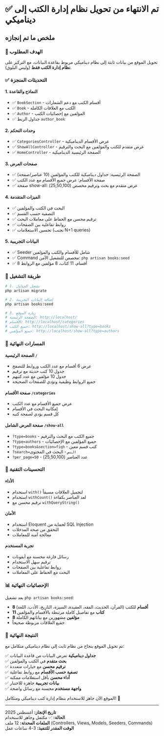 # ✅ تم الانتهاء من تحويل نظام إدارة الكتب إلى ديناميكي

## ملخص ما تم إنجازه

### 🎯 الهدف المطلوب

تحويل الموقع من بيانات ثابتة إلى نظام ديناميكي مربوط بقاعدة البيانات، مع التركيز على **نظام إدارة الكتب فقط** (وليس البلوق).

### ✅ التحديثات المنجزة

#### 1. النماذج والقاعدة

- ✅ `BookSection` - أقسام الكتب مع دعم الشعارات
- ✅ `Book` - الكتب مع العلاقات الكاملة
- ✅ `Author` - المؤلفين مع إحصائيات الكتب
- ✅ جداول الربط `author_book`

#### 2. وحدات التحكم

- ✅ `CategoriesController` - عرض الأقسام الديناميكية
- ✅ `ShowAllController` - عرض متقدم للكتب والمؤلفين مع البحث والترقيم
- ✅ `HomeController` - الصفحة الرئيسية الديناميكية

#### 3. صفحات العرض

- ✅ الصفحة الرئيسية: جداول ديناميكية للكتب والمؤلفين (10 عناصر/صفحة)
- ✅ صفحة الأقسام: عرض جميع الأقسام مع عدد الكتب
- ✅ صفحة show-all: عرض متقدم مع بحث وترقيم مخصص (25,50,100)

#### 4. الميزات المتقدمة

- ✅ البحث في الكتب والمؤلفين
- ✅ التصفية حسب القسم
- ✅ ترقيم محسن مع الحفاظ على معاملات البحث
- ✅ روابط تفاعلية بين الصفحات
- ✅ تحسين الاستعلامات (تجنب N+1 queries)

#### 5. البيانات التجريبية

- ✅ Seeder شامل للأقسام والكتب والمؤلفين
- ✅ Command مخصص للتشغيل الآمن: `php artisan books:seed`
- ✅ 8 أقسام، 11 كتاب، 8 مؤلفين مع الروابط

### 🚀 طريقة التشغيل

```bash
# 1. تشغيل الجداول
php artisan migrate

# 2. إضافة البيانات التجريبية
php artisan books:seed

# 3. زيارة الموقع
# الصفحة الرئيسية: http://localhost/
# الأقسام: http://localhost/categories
# جميع الكتب: http://localhost/show-all?type=books
# جميع المؤلفين: http://localhost/show-all?type=authors
```

### 🎨 المسارات النهائية

#### الصفحة الرئيسية `/`

- عرض 6 أقسام مع عدد الكتب وروابط للتصفح
- جدول 10 كتب حديثة مع ترقيم
- جدول 10 مؤلفين مع عدد كتبهم
- جميع الروابط وظيفية وتؤدي للصفحات الصحيحة

#### صفحة الأقسام `/categories`  

- عرض جميع الأقسام مع عدد الكتب
- إمكانية البحث في الأقسام
- كل قسم يؤدي لصفحة كتبه

#### صفحة العرض الشامل `/show-all`

- `?type=books` - جميع الكتب مع البحث والترقيم
- `?type=authors` - جميع المؤلفين مع الإحصائيات  
- `?type=books&section=fiqh` - كتب قسم معين
- `?search=النص` - البحث في المحتوى
- `?per_page=50` - عدد العناصر (25,50,100)

### 🔧 التحسينات التقنية

#### الأداء

- استخدام `with()` لتحميل العلاقات مسبقاً
- استخدام `withCount()` لعد العناصر بكفاءة
- ترقيم محسن مع `withQueryString()`

#### الأمان

- استخدام Eloquent لحماية من SQL Injection
- التحقق من صحة المدخلات
- معالجة آمنة للمعاملات

#### تجربة المستخدم

- رسائل فارغة محسنة مع أيقونات
- ترقيم سهل الاستخدام
- روابط تفاعلية بين الصفحات
- البحث مع الحفاظ على المعاملات

### 📊 الإحصائيات النهائية

بعد تشغيل `php artisan books:seed`:

- **8 أقسام** للكتب (القرآن، الحديث، الفقه، العقيدة، السيرة، التاريخ، الأدب، اللغة)
- **11 كتاب** مع تفاصيل كاملة مرتبطة بالأقسام والمؤلفين
- **8 مؤلفين** مشهورين مع بياناتهم الكاملة
- جميع العلاقات مربوطة صحيحاً

### 🎯 النتيجة النهائية

تم تحويل الموقع بنجاح من نظام ثابت إلى نظام ديناميكي متكامل مع:

✅ **جداول ديناميكية** تعرض البيانات من قاعدة البيانات  
✅ **بحث متقدم** في الكتب والمؤلفين  
✅ **ترقيم محسن** مع خيارات متعددة  
✅ **تصفية حسب الأقسام** مع روابط تفاعلية  
✅ **أداء محسن** بأقل استعلامات ممكنة  
✅ **بيانات تجريبية** جاهزة للاختبار  
✅ **واجهة مستخدم** محسنة مع رسائل واضحة  

الموقع الآن جاهز للاستخدام بنظام إدارة كتب ديناميكي ومتكامل! 🎉

---

**تاريخ الإنجاز:** أغسطس 2025  
**الحالة:** ✅ مكتمل وجاهز للاستخدام  
**الملفات المحدثة:** 12 ملف (Controllers, Views, Models, Seeders, Commands)  
**الوقت المقدر للتنفيذ:** 3-4 ساعات عمل
